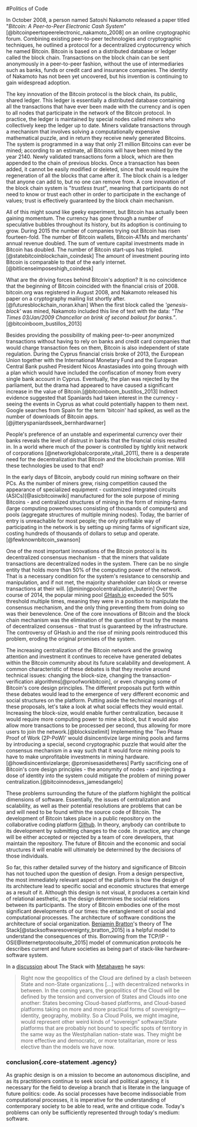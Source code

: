 



#Politics of Code

In October 2008, a person named Satoshi Nakamoto released a paper titled "*Bitcoin: A Peer-to-Peer Electronic Cash System*"[@bitcoinpeertopeerelectronic_nakamoto_2008] on an online cryptographic forum. Combining existing peer-to-peer technologies and cryptographic techniques, he outlined a protocol for a decentralized cryptocurrency which he named Bitcoin. Bitcoin is based on a distributed database or ledger called the block chain.  Transactions on the block chain can be sent anonymously in a peer-to-peer fashion, without the use of intermediaries such as banks, funds or credit card and insurance companies. The identity of Nakamoto has not been yet uncovered, but his invention is continuing to gain widespread adoption.

The key innovation of the Bitcoin protocol is the block chain, its public, shared ledger. This ledger is essentially a distributed database containing all the transactions that have ever been made with the currency and is open to all nodes that participate in the network of the Bitcoin protocol. In practice, the ledger is maintained by special nodes called *miners* who collectively keep the ledger up to date. Miners validate transactions through a mechanism that involves solving a computationally expensive mathematical puzzle, and in return they receive newly generated Bitcoins. The system is programmed in a way that only 21 million Bitcoins can ever be mined; according to an estimate, all Bitcoins will have been mined by the year 2140. Newly validated transactions form a block, which are then appended to the chain of previous blocks. Once a transaction has been added, it cannot be easily modified or deleted, since that would require the regeneration of all the blocks that came after it. The block chain is a ledger that anyone can add to, but no one can remove from. A core innovation of the block chain system is "*trustless trust*", meaning that participants do not need to know or trust each other in order to participate in the exchange of values; trust is effectively guaranteed by the block chain mechanism.

All of this might sound like geeky experiment, but Bitcoin has actually been gaining momentum. The currency has gone through a number of speculative bubbles throughout its history, but its adoption is continuing to grow. During 2015 the number of companies trying out Bitcoin has risen fourteen-fold. The number of Bitcoin wallets, Bitcoin-ATMs and merchants' annual revenue doubled. The sum of venture capital investments made in Bitcoin has doubled. The number of Bitcoin start-ups has tripled. [@statebitcoinblockchain_coindesk] The amount of investment pouring into Bitcoin is comparable to that of the early internet. [@bitlicenseimposeshigh_coindesk]

What are the driving forces behind Bitcoin's adoption? It is no coincidence that the beginning of Bitcoin coincided with the financial crisis of 2008. bitcoin.org was registered in August 2008, and Nakamoto released his paper on a cryptography mailing list shortly after. [@futuresblockchain_noran.khan] When the first block called the *'genesis-block'* was mined, Nakamoto included this line of text with the data: *“The Times 03/Jan/2009 Chancellor on brink of second bailout for banks.”*.[@bitcoinboom_bustillos_2013]

Besides providing the possibility of making peer-to-peer anonymized transactions without having to rely on banks and credit card companies that would charge transaction fees on them, Bitcoin is also independent of state regulation. During the Cyprus financial crisis broke of 2013, the European Union together with the International Monetary Fund and the European Central Bank pushed President Nicos Anastasiades into going through with a plan which would have included the confiscation of money from every single bank account in Cyprus. Eventually, the plan was rejected by the parliament, but the drama had appeared to have caused a significant increase in the value of Bitcoin.[@bitcoinboom_bustillos_2013] Indirect evidence suggested that Spaniards had taken interest in the currency - seeing the events in Cyprus as what could potentially happen to them next. Google searches from Spain for the term 'bitcoin' had spiked, as well as the number of downloads of Bitcoin apps. [@jitteryspaniardsseek_bernhardwarner]

People's preference of an unstable and experimental currency over their banks  reveals the level of distrust in banks that the financial crisis resulted in. In a world where much of the power is controlled by tightly knit network of corporations [@networkglobalcorporate_vitali_2011], there is a desperate need for the decentralization that Bitcoin and the blockchain promise.
Will these technologies be used to that end?

In the early days of Bitcoin, anybody could run mining software on their PCs. As the number of miners grew, rising competition caused the appearance of specialized equipment - customized integrated circuits (ASICs)[@asicbitcoinwiki] manufactured for the sole purpose of mining Bitcoins  - and centralized structures of mining in the form of mining-farms (large computing powerhouses consisting of thousands of computers) and pools (aggregate structures of multiple mining nodes). Today, the barrier of entry is unreachable for most people; the only profitable way of participating in the network is by setting up mining farms of significant size, costing hundreds of thousands of dollars to setup and operate. [@fewknownbitcoin_swanson]

One of the most important innovations of the Bitcoin protocol is its decentralized consensus mechanism - that the miners that validate transactions are decentralized nodes in the system. There can be no single entity that holds more than 50% of the computing power of the network. That is a necessary condition for the system's resistance to censorship and manipulation, and if not met, the majority shareholder can block or reverse transactions at their will. [@miningpoolcentralization_buterin] Over the course of 2014, the popular mining pool [GHash.io](https://ghash.io/) exceeded the 50% threshold multiple times, meaning they were in a position to manipulate the consensus mechanism, and the only thing preventing them from doing so was their benevolence. One of the core innovations of Bitcoin and the block chain mechanism was the elimination of the question of trust by the means of decentralized consensus - that trust is guaranteed by the infrastructure. The controversy of GHash.io  and the rise of mining pools reintroduced this problem, eroding the original promises of the system.

The increasing centralization of the Bitcoin network and the growing attention and investment it continues to receive have generated debates within the Bitcoin community about its future scalability and development. A common characteristic of these debates is that they revolve around technical issues: changing the block-size, changing the transaction-verification algorithms[@proofworkbitcoin], or even changing some of Bitcoin's core design principles.
The different proposals put forth within these debates would lead to the emergence of very different economic and social structures on the platform. Putting aside the technical meanings of these proposals, let's take a look at what social effects they would entail. Increasing the block-size, would enable further centralization, because it would require more computing power to mine a block, but it would also allow more transactions to be processed per second, thus allowing for more users to join the network.[@blocksizelimit] Implementing the 'Two Phase Proof of Work (2P-PoW)' would disincentivize large mining pools and farms by introducing a special, second cryptographic puzzle that would alter the consensus mechanism in a way such that it would force mining pools to have to make unprofitable investments in mining hardware. [@howdisincentivizelarge; @promisesasidetheres] Partly sacrificing one of Bitcoin's core design principles - the anonymity of nodes - and injecting a dose of identity into the system could mitigate the problem of mining power centralization.[@bitcoinnodesvs_jamesdangelo]

These problems surrounding the future of the platform highlight the political dimensions of software. Essentially, the issues of centralization and scalability, as well as their potential resolutions are problems that can be and will need to be found within the source code of Bitcoin. The development of Bitcoin takes place in a public repository on the collaborative coding platform [Github](https://github.com/bitcoin/bitcoin). In theory, anybody can contribute to its development by submitting changes to the code. In practice, any change will be either accepted or rejected by a team of core developers, that maintain the repository. The future of Bitcoin and the economic and social structures it will enable will ultimately be determined by the decisions of those individuals.

So far, this rather detailed survey of the history and significance of Bitcoin has not touched upon the question of design. From a design perspective, the most immediately relevant aspect of the platform is how the design of its architecture lead to specific social and economic structures that emerge as a result of it. Although this design is not visual, it produces a certain kind of relational aesthetic, as the design determines the social relations between its participants.
The story of Bitcoin embodies one of the most significant developments of our times: the entanglement of social and computational processes.
The architecture of software conditions the architecture of social organization. [Benjamin Bratton]()'s theory of The Stack[@stacksoftwaresovereignty_bratton_2015] is a helpful model to understand the consequences of this. Borrowing from the TCP/IP - OSI[@internetprotocolsuite_2015] model of communication protocols he describes current and future societies as being part of stack-like hardware-software system.

In a [discussion](http://mthvn.tumblr.com/post/38098461078/thecloudthestateandthestack) about The Stack with [Metahaven](http://mthvn.tumblr.com/post/38098461078/thecloudthestateandthestack) he says:

> Right now the geopolitics of the Cloud are defined by a clash between State and non-State organizations [...] with decentralized networks in between. In the coming years, the geopolitics of the Cloud will be defined by the tension and conversion of States and Clouds into one another: States becoming Cloud-based platforms, and Cloud-based platforms taking on more and more practical forms of sovereignty—identity, geography, mobility. So a Cloud Polis, we might imagine, would represent other weird kinds of “sovereign” software/State platforms that are probably not bound to specific spots of territory in the same way as the Westphalian nation-state was. They might be more effective and democratic, or more totalitarian, more or less elective than the models we have now.

### conclusion{.core-statement .agency}
As graphic design is on a mission to become an autonomous discipline, and as its practitioners continue to seek social and political agency, it is necessary for the field to develop a branch that is literate in the language of future politics: code.
As social processes have become indissociable from computational processes, it is imperative for the understanding of contemporary society to be able to read, write and critique code. Today's problems can only be sufficiently represented through today's medium: software.
